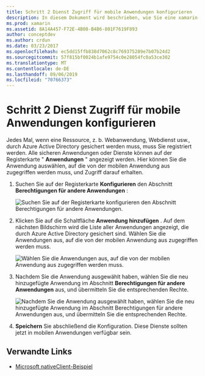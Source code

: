 ```yaml
---
title: Schritt 2 Dienst Zugriff für mobile Anwendungen konfigurieren
description: In diesem Dokument wird beschrieben, wie Sie eine xamarin-Anwendung mit Zugriff auf eine durch Azure Active Directory gesicherte Azure-Anwendung bereitstellen.
ms.prod: xamarin
ms.assetid: 8A14A457-F72E-4B08-B4B6-801F7619F893
author: conceptdev
ms.author: crdun
ms.date: 03/23/2017
ms.openlocfilehash: ec5dd15ffb838d7062c8c769375289e7b07b24d2
ms.sourcegitcommit: 57f815bf0024b1afe9754c0e28054fc0a53ce302
ms.translationtype: MT
ms.contentlocale: de-DE
ms.lasthandoff: 09/06/2019
ms.locfileid: "70766373"
---
```

# <a name="step-2-configure-service-access-for-mobile-application"></a>Schritt 2 Dienst Zugriff für mobile Anwendungen konfigurieren

Jedes Mal, wenn eine Ressource, z. b. Webanwendung, Webdienst usw., durch Azure Active Directory gesichert werden muss, muss Sie registriert werden. Alle sicheren Anwendungen oder Dienste können auf der Registerkarte " **Anwendungen** " angezeigt werden. Hier können Sie die Anwendung auswählen, auf die von der mobilen Anwendung aus zugegriffen werden muss, und Zugriff darauf erhalten.

1. Suchen Sie auf der Registerkarte **Konfigurieren** den Abschnitt **Berechtigungen für andere Anwendungen** :

   ![](configure-images/2.1-configure.png "Suchen Sie auf der Registerkarte konfigurieren den Abschnitt Berechtigungen für andere Anwendungen.")

2. Klicken Sie auf die Schaltfläche **Anwendung hinzufügen** . Auf dem nächsten Bildschirm wird die Liste aller Anwendungen angezeigt, die durch Azure Active Directory gesichert sind. Wählen Sie die Anwendungen aus, auf die von der mobilen Anwendung aus zugegriffen werden muss.

   ![](configure-images/2.2-add-application.png "Wählen Sie die Anwendungen aus, auf die von der mobilen Anwendung aus zugegriffen werden muss.")

3. Nachdem Sie die Anwendung ausgewählt haben, wählen Sie die neu hinzugefügte Anwendung im Abschnitt **Berechtigungen für andere Anwendungen** aus, und übermitteln Sie die entsprechenden Rechte.

   ![](configure-images/2.3-permissions.png "Nachdem Sie die Anwendung ausgewählt haben, wählen Sie die neu hinzugefügte Anwendung im Abschnitt Berechtigungen für andere Anwendungen aus, und übermitteln Sie die entsprechenden Rechte.")

4. **Speichern** Sie abschließend die Konfiguration. Diese Dienste sollten jetzt in mobilen Anwendungen verfügbar sein.

## <a name="related-links"></a>Verwandte Links

- [Microsoft nativeClient-Beispiel](https://github.com/AzureADSamples/NativeClient-MultiTarget-DotNet)
